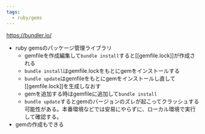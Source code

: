 ```yaml
---
tags:
  - ruby/gems
---
```

https://bundler.io/
- ruby gemsのパッケージ管理ライブラリ
	- gemfileを作成編集して`bundle install`すると[[gemfile.lock]]が作成される
	- `bundle install`はgemfile.lockをもとにgemをインストールする
	- `bundle update`はgemfileをもとにgemをインストールし直して[[gemfile.lock]]を生成しなおす
	- gemを追加する時はgemfileに追加して`bundle install`
	- `bundle update`するとgemのバージョンのズレが起こってクラッシュする可能性がある。本番環境などでは安易にやらずに、ローカル環境で実行して確認する。
- gemの作成もできる